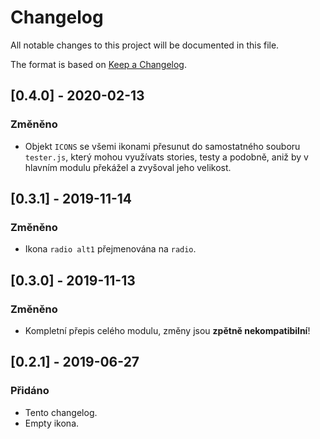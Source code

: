 # Changelog
All notable changes to this project will be documented in this file.

The format is based on [Keep a Changelog](https://keepachangelog.com/en/1.0.0/).

## [0.4.0] - 2020-02-13
### Změněno
- Objekt `ICONS` se všemi ikonami přesunut do samostatného souboru `tester.js`, který mohou využívats stories, testy a podobně, aniž by v hlavním modulu překážel a zvyšoval jeho velikost.

## [0.3.1] - 2019-11-14
### Změněno
- Ikona `radio alt1` přejmenována na `radio`.

## [0.3.0] - 2019-11-13
### Změněno
- Kompletní přepis celého modulu, změny jsou **zpětně nekompatibilní**!

## [0.2.1] - 2019-06-27
### Přidáno
- Tento changelog.
- Empty ikona.
